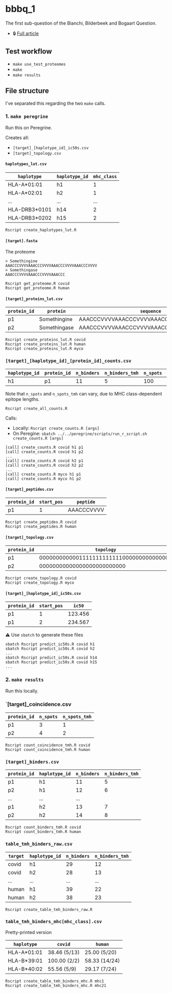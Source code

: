 # bbbq_1

The first sub-question of the Bianchi, Bilderbeek and Bogaart Question.

 * :lock: [Full article](https://github.com/richelbilderbeek/bbbq_article)

## Test workflow

 * `make use_test_proteomes`
 * `make`
 * `make results`

## File structure

I've separated this regarding the two `make` calls.


### 1. `make peregrine`

Run this on Peregrine.

Creates all:

 * `[target]_[haplotype_id]_ic50s.csv`
 * `[target]_topology.csv`

#### `haplotypes_lut.csv`

`haplotype`  |`haplotype_id`|`mhc_class`
-------------|--------------|-----------
HLA-A*01:01  |h1            |1
HLA-A*02:01  |h2            |1
...          |...           |...
HLA-DRB3*0101|h14           |2
HLA-DRB3*0202|h15           |2

```
Rscript create_haplotypes_lut.R
```

#### `[target].fasta`

The proteome

```
> Somethingine
AAACCCVVVVAAACCCVVVVAAACCCVVVVAAACCCVVVV
> Somethingase
AAACCCVVVVAAACCCVVVVAAACCC
```

```
Rscript get_proteome.R covid
Rscript get_proteome.R human
```

#### `[target]_proteins_lut.csv`

`protein_id`|`protein`     |`sequence`
------------|--------------|----------------------------------------
p1          |Somethingine  |AAACCCVVVVAAACCCVVVVAAACCCVVVVAAACCCVVVV
p2          |Somethingase  |AAACCCVVVVAAACCCVVVVAAACCC

```
Rscript create_proteins_lut.R covid
Rscript create_proteins_lut.R human
Rscript create_proteins_lut.R myco
```


### `[target]_[haplotype_id]_[protein_id]_counts.csv`

`haplotype_id`|`protein_id`|`n_binders`|`n_binders_tmh`|`n_spots`|`n_spots_tmh`
--------------|------------|-----------|---------------|---------|-------------
h1            |p1          |11         |5              |100      |20

Note that `n_spots` and `n_spots_tmh` can vary, 
due to MHC class-dependent epitope lengths.


```
Rscript create_all_counts.R
```

Calls:

 * Locally: `Rscript create_counts.R [args]`
 * On Peregine: `sbatch ../../peregrine/scripts/run_r_script.sh create_counts.R [args]`

```
[call] create_counts.R covid h1 p1
[call] create_counts.R covid h1 p2
...
[call] create_counts.R covid h2 p1
[call] create_counts.R covid h2 p2
...
[call] create_counts.R myco h1 p1
[call] create_counts.R myco h1 p2
```




















#### `[target]_peptides.csv`

`protein_id`|`start_pos` |`peptide`
------------|------------|------------
p1          |1           |AAACCCVVVV

```
Rscript create_peptides.R covid
Rscript create_peptides.R human
```

#### `[target]_topology.csv`

`protein_id`|`topology`
------------|----------------------------------------
p1          |0000000000001111111111111000000000000000
p2          |00000000000000000000000000

```
Rscript create_topology.R covid
Rscript create_topology.R myco
```

#### `[target]_[haplotype_id]_ic50s.csv`

`protein_id`|`start_pos` |`ic50`
------------|------------|----------
p1          |1           |123.456
p1          |2           |234.567

:warning: Use `sbatch` to generate these files

```
sbatch Rscript predict_ic50s.R covid h1
sbatch Rscript predict_ic50s.R covid h2
...
sbatch Rscript predict_ic50s.R covid h14
sbatch Rscript predict_ic50s.R covid h15
...
```

### 2. `make results`

Run this locally.

### `[target]_coincidence.csv

`protein_id`|`n_spots`|`n_spots_tmh`
------------|---------|-------------
p1          |3        |1
p2          |4        |2

```
Rscript count_coincidence_tmh.R covid
Rscript count_coincidence_tmh.R human
```

### `[target]_binders.csv`

`protein_id`|`haplotype_id`|`n_binders`|`n_binders_tmh`
------------|--------------|-----------|---------------
p1          |h1            |11         |5
p2          |h1            |12         |6
...         |...           |...        |
p1          |h2            |13         |7
p2          |h2            |14         |8

```
Rscript count_binders_tmh.R covid
Rscript count_binders_tmh.R human
```

### `table_tmh_binders_raw.csv`

`target`|`haplotype_id`|`n_binders`|`n_binders_tmh`
--------|--------------|-----------|---------------
covid   |h1            |29         |12
covid   |h2            |28         |13
...     |...           |...        |...
human   |h1            |39         |22
human   |h2            |38         |23

```
Rscript create_table_tmh_binders_raw.R
```

### `table_tmh_binders_mhc[mhc_class].csv`

Pretty-printed version

`haplotype`|`covid`      |`human`
-----------|-------------|-------------
HLA-A*01:01| 38.46 (5/13)| 25.00 (5/20)
HLA-B*39:01| 100.00 (2/2)|58.33 (14/24)
HLA-B*40:02|  55.56 (5/9)| 29.17 (7/24)

```
Rscript create_table_tmh_binders_mhc.R mhc1
Rscript create_table_tmh_binders_mhc.R mhc21
```


